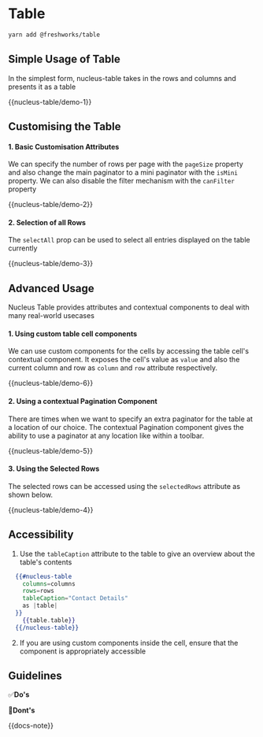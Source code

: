 # Table

```sh
yarn add @freshworks/table
```

## Simple Usage of Table

In the simplest form, nucleus-table takes in the rows and columns and presents it as a table

{{nucleus-table/demo-1}}


## Customising the Table 

#### 1. Basic Customisation Attributes

We can specify the number of rows per page with the `pageSize` property and also change the main paginator to a mini paginator with the `isMini` property. We can also disable the filter mechanism with the `canFilter` property

{{nucleus-table/demo-2}}

#### 2. Selection of all Rows

The `selectAll` prop can be used to select all entries displayed on the table currently

{{nucleus-table/demo-3}}

## Advanced Usage

Nucleus Table provides attributes and contextual components to deal with many real-world usecases 

#### 1. Using custom table cell components

We can use custom components for the cells by accessing the table cell's contextual component. It exposes the cell's value as `value` and also the current column and row as `column` and `row` attribute respectively.

{{nucleus-table/demo-6}}

#### 2. Using a contextual Pagination Component

There are times when we want to specify an extra paginator for the table at a location of our choice. The contextual Pagination component gives the ability to use a paginator at any location like within a toolbar.  

{{nucleus-table/demo-5}}

#### 3. Using the Selected Rows 

The selected rows can be accessed using the `selectedRows` attribute as shown below. 

{{nucleus-table/demo-4}}


## Accessibility 

1. Use the `tableCaption` attribute to the table to give an overview about the table's contents
```hbs
  {{#nucleus-table
    columns=columns
    rows=rows
    tableCaption="Contact Details"
    as |table|
  }}
    {{table.table}}
  {{/nucleus-table}}
```

2. If you are using custom components inside the cell, ensure that the component is appropriately accessible

## Guidelines

✅**Do's**



🚫**Dont's**


{{docs-note}}
